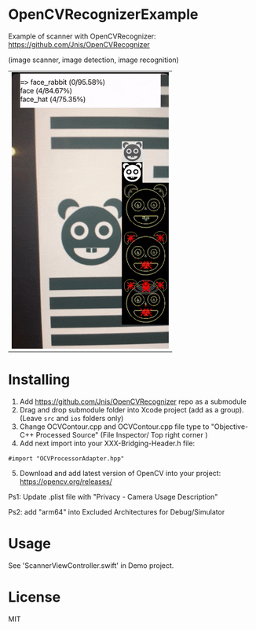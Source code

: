 # OpenCVRecognizerExample

Example of scanner with OpenCVRecognizer: 
https://github.com/Jnis/OpenCVRecognizer

(image scanner, image detection, image recognition)

<table>
<tr>
<td><img src="Demo/demo.gif"/></td>
</tr>
</table>

# Installing
1) Add https://github.com/Jnis/OpenCVRecognizer repo as a submodule 
2) Drag and drop submodule folder into Xcode project (add as a group). 
(Leave `src` and `ios` folders only)
3) Change OCVContour.cpp and OCVContour.cpp file type to "Objective-C++ Processed Source" 
(File Inspector/  Top right corner )
4) Add next import into your XXX-Bridging-Header.h file:
```
#import "OCVProcessorAdapter.hpp"
```
5) Download and add latest version of OpenCV into your project: https://opencv.org/releases/

Ps1: Update .plist file with "Privacy - Camera Usage Description"

Ps2: add "arm64" into Excluded Architectures for Debug/Simulator 

# Usage
See 'ScannerViewController.swift' in Demo project.

# License 
MIT